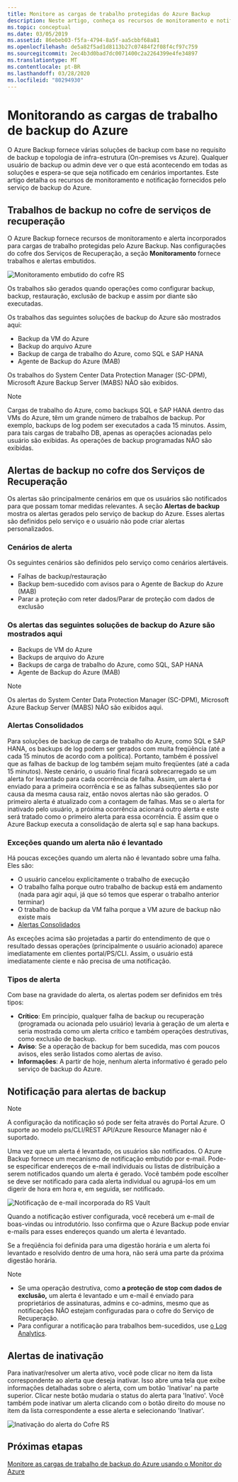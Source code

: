 ```yaml
---
title: Monitore as cargas de trabalho protegidas do Azure Backup
description: Neste artigo, conheça os recursos de monitoramento e notificação das cargas de trabalho do Azure Backup usando o portal Azure.
ms.topic: conceptual
ms.date: 03/05/2019
ms.assetid: 86ebeb03-f5fa-4794-8a5f-aa5cbbf68a81
ms.openlocfilehash: de5a82f5ad1d8113b27c07484f2f08f4cf97c759
ms.sourcegitcommit: 2ec4b3d0bad7dc0071400c2a2264399e4fe34897
ms.translationtype: MT
ms.contentlocale: pt-BR
ms.lasthandoff: 03/28/2020
ms.locfileid: "80294930"
---
```

# <a name="monitoring-azure-backup-workloads"></a>Monitorando as cargas de trabalho de backup do Azure

O Azure Backup fornece várias soluções de backup com base no requisito de backup e topologia de infra-estrutura (On-premises vs Azure). Qualquer usuário de backup ou admin deve ver o que está acontecendo em todas as soluções e espera-se que seja notificado em cenários importantes. Este artigo detalha os recursos de monitoramento e notificação fornecidos pelo serviço de backup do Azure.

## <a name="backup-jobs-in-recovery-services-vault"></a>Trabalhos de backup no cofre de serviços de recuperação

O Azure Backup fornece recursos de monitoramento e alerta incorporados para cargas de trabalho protegidas pelo Azure Backup. Nas configurações do cofre dos Serviços de Recuperação, a seção **Monitoramento** fornece trabalhos e alertas embutidos.

![Monitoramento embutido do cofre RS](media/backup-azure-monitoring-laworkspace/rs-vault-inbuiltmonitoring.png)

Os trabalhos são gerados quando operações como configurar backup, backup, restauração, exclusão de backup e assim por diante são executadas.

Os trabalhos das seguintes soluções de backup do Azure são mostrados aqui:

- Backup da VM do Azure
- Backup do arquivo Azure
- Backup de carga de trabalho do Azure, como SQL e SAP HANA
- Agente de Backup do Azure (MAB)

Os trabalhos do System Center Data Protection Manager (SC-DPM), Microsoft Azure Backup Server (MABS) NÃO são exibidos.

> [!NOTE]
> Cargas de trabalho do Azure, como backups SQL e SAP HANA dentro das VMs do Azure, têm um grande número de trabalhos de backup. Por exemplo, backups de log podem ser executados a cada 15 minutos. Assim, para tais cargas de trabalho DB, apenas as operações acionadas pelo usuário são exibidas. As operações de backup programadas NÃO são exibidas.

## <a name="backup-alerts-in-recovery-services-vault"></a>Alertas de backup no cofre dos Serviços de Recuperação

Os alertas são principalmente cenários em que os usuários são notificados para que possam tomar medidas relevantes. A seção **Alertas de backup** mostra os alertas gerados pelo serviço de backup do Azure. Esses alertas são definidos pelo serviço e o usuário não pode criar alertas personalizados.

### <a name="alert-scenarios"></a>Cenários de alerta

Os seguintes cenários são definidos pelo serviço como cenários alertáveis.

- Falhas de backup/restauração
- Backup bem-sucedido com avisos para o Agente de Backup do Azure (MAB)
- Parar a proteção com reter dados/Parar de proteção com dados de exclusão

### <a name="alerts-from-the-following-azure-backup-solutions-are-shown-here"></a>Os alertas das seguintes soluções de backup do Azure são mostrados aqui

- Backups de VM do Azure
- Backups de arquivo do Azure
- Backups de carga de trabalho do Azure, como SQL, SAP HANA
- Agente de Backup do Azure (MAB)

> [!NOTE]
> Os alertas do System Center Data Protection Manager (SC-DPM), Microsoft Azure Backup Server (MABS) NÃO são exibidos aqui.

### <a name="consolidated-alerts"></a>Alertas Consolidados

Para soluções de backup de carga de trabalho do Azure, como SQL e SAP HANA, os backups de log podem ser gerados com muita freqüência (até a cada 15 minutos de acordo com a política). Portanto, também é possível que as falhas de backup de log também sejam muito freqüentes (até a cada 15 minutos). Neste cenário, o usuário final ficará sobrecarregado se um alerta for levantado para cada ocorrência de falha. Assim, um alerta é enviado para a primeira ocorrência e se as falhas subseqüentes são por causa da mesma causa raiz, então novos alertas não são gerados. O primeiro alerta é atualizado com a contagem de falhas. Mas se o alerta for inativado pelo usuário, a próxima ocorrência acionará outro alerta e este será tratado como o primeiro alerta para essa ocorrência. É assim que o Azure Backup executa a consolidação de alerta sql e sap hana backups.

### <a name="exceptions-when-an-alert-is-not-raised"></a>Exceções quando um alerta não é levantado

Há poucas exceções quando um alerta não é levantado sobre uma falha. Eles são:

- O usuário cancelou explicitamente o trabalho de execução
- O trabalho falha porque outro trabalho de backup está em andamento (nada para agir aqui, já que só temos que esperar o trabalho anterior terminar)
- O trabalho de backup da VM falha porque a VM azure de backup não existe mais
- [Alertas Consolidados](#consolidated-alerts)

As exceções acima são projetadas a partir do entendimento de que o resultado dessas operações (principalmente o usuário acionado) aparece imediatamente em clientes portal/PS/CLI. Assim, o usuário está imediatamente ciente e não precisa de uma notificação.

### <a name="alert-types"></a>Tipos de alerta

Com base na gravidade do alerta, os alertas podem ser definidos em três tipos:

- **Crítico**: Em princípio, qualquer falha de backup ou recuperação (programada ou acionada pelo usuário) levaria à geração de um alerta e seria mostrada como um alerta crítico e também operações destrutivas, como exclusão de backup.
- **Aviso**: Se a operação de backup for bem sucedida, mas com poucos avisos, eles serão listados como alertas de aviso.
- **Informações**: A partir de hoje, nenhum alerta informativo é gerado pelo serviço de backup do Azure.

## <a name="notification-for-backup-alerts"></a>Notificação para alertas de backup

> [!NOTE]
> A configuração da notificação só pode ser feita através do Portal Azure. O suporte ao modelo ps/CLI/REST API/Azure Resource Manager não é suportado.

Uma vez que um alerta é levantado, os usuários são notificados. O Azure Backup fornece um mecanismo de notificação embutido por e-mail. Pode-se especificar endereços de e-mail individuais ou listas de distribuição a serem notificados quando um alerta é gerado. Você também pode escolher se deve ser notificado para cada alerta individual ou agrupá-los em um digerir de hora em hora e, em seguida, ser notificado.

![Notificação de e-mail incorporada do RS Vault](media/backup-azure-monitoring-laworkspace/rs-vault-inbuiltnotification.png)

Quando a notificação estiver configurada, você receberá um e-mail de boas-vindas ou introdutório. Isso confirma que o Azure Backup pode enviar e-mails para esses endereços quando um alerta é levantado.<br>

Se a freqüência foi definida para uma digestão horária e um alerta foi levantado e resolvido dentro de uma hora, não será uma parte da próxima digestão horária.

> [!NOTE]
>
> - Se uma operação destrutiva, como **a proteção de stop com dados de exclusão,** um alerta é levantado e um e-mail é enviado para proprietários de assinaturas, admins e co-admins, mesmo que as notificações NÃO estejam configuradas para o cofre do Serviço de Recuperação.
> - Para configurar a notificação para trabalhos bem-sucedidos, use [o Log Analytics](backup-azure-monitoring-use-azuremonitor.md#using-log-analytics-workspace).

## <a name="inactivating-alerts"></a>Alertas de inativação

Para inativar/resolver um alerta ativo, você pode clicar no item da lista correspondente ao alerta que deseja inativar. Isso abre uma tela que exibe informações detalhadas sobre o alerta, com um botão 'Inativar' na parte superior. Clicar neste botão mudaria o status do alerta para 'Inativo'. Você também pode inativar um alerta clicando com o botão direito do mouse no item da lista correspondente a esse alerta e selecionando 'Inativar'.

![Inativação do alerta do Cofre RS](media/backup-azure-monitoring-laworkspace/vault-alert-inactivation.png)

## <a name="next-steps"></a>Próximas etapas

[Monitore as cargas de trabalho de backup do Azure usando o Monitor do Azure](backup-azure-monitoring-use-azuremonitor.md)
